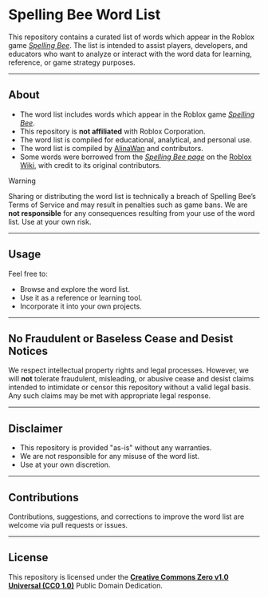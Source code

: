 # Spelling Bee Word List

This repository contains a curated list of words which appear in the Roblox game [*Spelling Bee*](https://www.roblox.com/games/17590362521). The list is intended to assist players, developers, and educators who want to analyze or interact with the word data for learning, reference, or game strategy purposes.

---

## About

* The word list includes words which appear in the Roblox game [*Spelling Bee*](https://www.roblox.com/games/17590362521).
* This repository is **not affiliated** with Roblox Corporation.
* The word list is compiled for educational, analytical, and personal use.
* The word list is compiled by [AlinaWan](https://github.com/AlinaWan) and contributors.
* Some words were borrowed from the [*Spelling Bee page*](https://roblox.fandom.com/wiki/Bean%27s_Can/Spelling_Bee!) on the [Roblox Wiki](https://roblox.fandom.com/wiki/Roblox_Wiki), with credit to its original contributors.
> [!WARNING]
> Sharing or distributing the word list is technically a breach of Spelling Bee’s Terms of Service and may result in penalties such as game bans.
> We are **not responsible** for any consequences resulting from your use of the word list. Use at your own risk.

---

## Usage

Feel free to:

* Browse and explore the word list.
* Use it as a reference or learning tool.
* Incorporate it into your own projects.

---

## No Fraudulent or Baseless Cease and Desist Notices

We respect intellectual property rights and legal processes. However, we will **not** tolerate fraudulent, misleading, or abusive cease and desist claims intended to intimidate or censor this repository without a valid legal basis. Any such claims may be met with appropriate legal response.

---

## Disclaimer

* This repository is provided "as-is" without any warranties.
* We are not responsible for any misuse of the word list.
* Use at your own discretion.

---

## Contributions

Contributions, suggestions, and corrections to improve the word list are welcome via pull requests or issues.

---

## License

This repository is licensed under the [**Creative Commons Zero v1.0 Universal (CC0 1.0)**](LICENSE) Public Domain Dedication.
